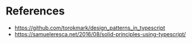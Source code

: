# References
 - https://github.com/torokmark/design_patterns_in_typescript
 - https://samueleresca.net/2016/08/solid-principles-using-typescript/
